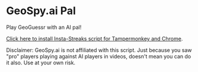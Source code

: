 # GeoSpy.ai Pal
Play GeoGuessr with an AI pal! 

[Click here to install Insta-Streaks script for Tampermonkey and Chrome](https://github.com/echandler/GeoSpy.ai-Pal/raw/main/GeoSpayAi_Pal.user.js).

Disclaimer: GeoSpy.ai is not affiliated with this script. Just because you saw "pro" players playing against AI players in videos, doesn't mean you can do it also. Use at your own risk. 
